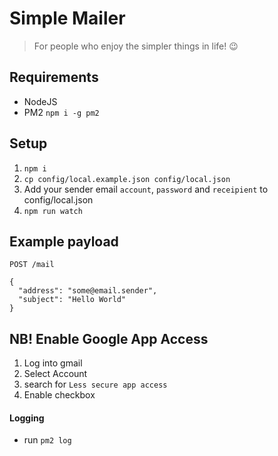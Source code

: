 # Simple Mailer
> For people who enjoy the simpler things in life! 😉

## Requirements
* NodeJS
* PM2 `npm i -g pm2`

## Setup
1) `npm i`
2) `cp config/local.example.json config/local.json`
3) Add your sender email `account`, `password` and `receipient` to config/local.json
4) `npm run watch`

## Example payload
`POST /mail`
```
{
  "address": "some@email.sender",
  "subject": "Hello World"
}
```

## NB! Enable Google App Access
1. Log into gmail
2. Select Account
3. search for `Less secure app access`
4. Enable checkbox

#### Logging
* run `pm2 log`